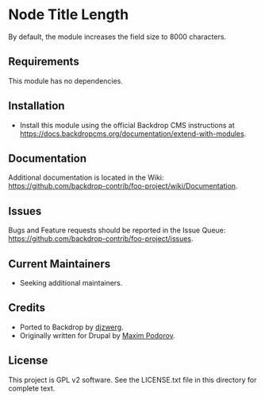 Node Title Length
=================

By default, the module increases the field size to 8000 characters.


Requirements
------------

This module has no dependencies.

Installation
------------

- Install this module using the official Backdrop CMS instructions at
  https://docs.backdropcms.org/documentation/extend-with-modules.

Documentation
-------------

Additional documentation is located in the Wiki:
https://github.com/backdrop-contrib/foo-project/wiki/Documentation.

Issues
------

Bugs and Feature requests should be reported in the Issue Queue:
https://github.com/backdrop-contrib/foo-project/issues.

Current Maintainers
-------------------

- Seeking additional maintainers.

Credits
-------

- Ported to Backdrop by [djzwerg](https://github.com/djzwerg).
- Originally written for Drupal by [Maxim Podorov](https://www.drupal.org/u/maximpodorov).

License
-------

This project is GPL v2 software.
See the LICENSE.txt file in this directory for complete text.

